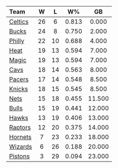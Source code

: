 | Team                            |  W  |  L  |  W%   |   GB   |
|:--------------------------------|:---:|:---:|:-----:|:------:|
| [Celtics](/r/bostonceltics)     | 26  |  6  | 0.813 | 0.000  |
| [Bucks](/r/MkeBucks)            | 24  |  8  | 0.750 | 2.000  |
| [Philly](/r/sixers)             | 22  | 10  | 0.688 | 4.000  |
| [Heat](/r/heat)                 | 19  | 13  | 0.594 | 7.000  |
| [Magic](/r/OrlandoMagic)        | 19  | 13  | 0.594 | 7.000  |
| [Cavs](/r/clevelandcavs)        | 18  | 14  | 0.563 | 8.000  |
| [Pacers](/r/pacers)             | 17  | 14  | 0.548 | 8.500  |
| [Knicks](/r/NYKnicks)           | 18  | 15  | 0.545 | 8.500  |
| [Nets](/r/GoNets)               | 15  | 18  | 0.455 | 11.500 |
| [Bulls](/r/chicagobulls)        | 15  | 19  | 0.441 | 12.000 |
| [Hawks](/r/AtlantaHawks)        | 13  | 19  | 0.406 | 13.000 |
| [Raptors](/r/torontoraptors)    | 12  | 20  | 0.375 | 14.000 |
| [Hornets](/r/CharlotteHornets)  |  7  | 23  | 0.233 | 18.000 |
| [Wizards](/r/washingtonwizards) |  6  | 26  | 0.188 | 20.000 |
| [Pistons](/r/DetroitPistons)    |  3  | 29  | 0.094 | 23.000 |